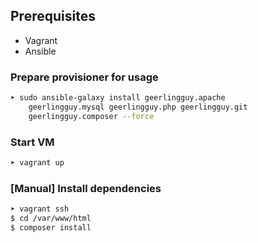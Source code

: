 ## Prerequisites

* Vagrant
* Ansible

### Prepare provisioner for usage

```bash
➤ sudo ansible-galaxy install geerlingguy.apache
    geerlingguy.mysql geerlingguy.php geerlingguy.git
    geerlingguy.composer --force
```

### Start VM

```bash
➤ vagrant up
```

### [Manual] Install dependencies

```bash
➤ vagrant ssh
$ cd /var/www/html
$ composer install
```
